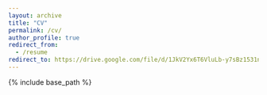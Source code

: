 ```yaml
---
layout: archive
title: "CV"
permalink: /cv/
author_profile: true
redirect_from:
  - /resume
redirect_to: https://drive.google.com/file/d/1JkV2Yx6T6VluLb-y7sBz1531nk1UgOxa/view?usp=share_link
---
```


{% include base_path %}
